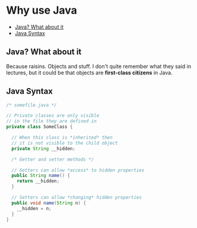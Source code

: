 # Why use Java <!-- omit in toc -->

- [Java? What about it](#java-what-about-it)
- [Java Syntax](#java-syntax)

## Java? What about it

Because raisins. Objects and stuff. I don't quite remember what they said in lectures, but it could be that objects are **first-class citizens** in Java.

## Java Syntax

```java
/* somefile.java */

// Private classes are only visible
// in the file they are defined in
private class SomeClass {

  // When this class is *inherited* then
  // it is not visible to the child object
  private String __hidden;

  /* Getter and setter methods */

  // Getters can allow *access* to hidden properties
  public String name() {
    return __hidden;
  }

  // Setters can allow *changing* hidden properties
  public void name(String n) {
    __hidden = n;
  }
}
```
